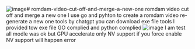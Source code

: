![image](https://github.com/user-attachments/assets/43bfdb69-42d7-444e-8f3d-b77584a84dfa)# romdam-video-cut-off-and-merge-a-new-one
romdam video cut off and merge a new one
I use go and pyhton to create a romdam video re-generate a new one tools by chatgpt 
you can download exe file tools I provided tow exe file GO complied and python complied
![image](https://github.com/user-attachments/assets/92dd9287-4334-4dc4-8cd9-62bd5ba2c2c4)
I am test all modle was ok but GPU accelerate only NV support if you force enable NV support will happen error
